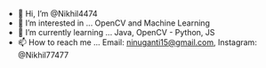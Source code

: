- 👋 Hi, I’m @Nikhil4474
- 👀 I’m interested in ... OpenCV and Machine Learning
- 🌱 I’m currently learning ... Java, OpenCV - Python, JS
- 📫 How to reach me ... Email: ninuganti15@gmail.com, Instagram: @Nikhil77477

<!---
Nikhil4474/Nikhil4474 is a ✨ special ✨ repository because its `README.md` (this file) appears on your GitHub profile.
You can click the Preview link to take a look at your changes.
--->

